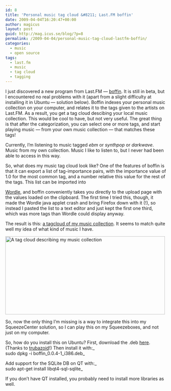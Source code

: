 ```yaml
---
id: 8
title: 'Personal music tag cloud &#8211; Last.FM boffin'
date: 2009-04-04T16:20:47+00:00
author: magicus
layout: post
guid: http://mag.icus.se/blog/?p=8
permalink: /2009-04-04/personal-music-tag-cloud-lastfm-boffin/
categories:
  - music
  - open source
tags:
  - last.fm
  - music
  - tag cloud
  - tagging
---
```

I just discovered a new program from Last.FM &#8212; [boffin](http://www.last.fm/group/Audioscrobbler+Beta/forum/30705/_/510180). It is still in beta, but I encountered no real problems with it (apart from a slight difficulty at installing it in Ubuntu &#8212; solution below). Boffin indexes your personal music collection on your computer, and relates it to the tags given to the artists on Last.FM. As a result, you get a tag cloud descibing your local music collection. This would be cool to have, but not very useful. The great thing is that after the categorization, you can select one or more tags, and start playing music &#8212; from your own music collection &#8212; that matches these tags!

Currently, I&#8217;m listening to music tagged _ebm_ or _synthpop_ or _darkwave_. Music from my own collection. Music I like to listen to, but I never had been able to access in this way.

So, what does my music tag cloud look like? <!--more-->One of the features of boffin is that it can export a list of tag-importance pairs, with the importance value of 1.0 for the most common tag, and a number relative this value for the rest of the tags. This list can be imported into 

[Wordle](http://www.wordle.net/), and boffin conveniently takes you directly to the upload page with the values loaded on the clipboard. The first time I tried this, though, it made the Wordle java applet crash and bring Firefox down with it (!), so instead I pasted the list to a text editor and just kept the first one third, which was more tags than Wordle could display anyway.

The result is this: [a tagcloud of my music collection](http://www.wordle.net/gallery/wrdl/722224/ihse%27s_last.fm_tag_cloud). It seems to match quite well my idea of what kind of music I have.

[<img class="aligncenter size-full wp-image-9" title="ihse-music-tag-cloud" src="http://mag.icus.se/blog/wp-content/uploads/2009/04/ihse-music-tag-cloud.png" alt="A tag cloud describing my music collection" width="500" height="244" srcset="http://mag.icus.se/blog/wp-content/uploads/2009/04/ihse-music-tag-cloud.png 831w, http://mag.icus.se/blog/wp-content/uploads/2009/04/ihse-music-tag-cloud-300x146.png 300w" sizes="(max-width: 500px) 100vw, 500px" />](http://mag.icus.se/blog/wp-content/uploads/2009/04/ihse-music-tag-cloud.png)

So, now the only thing I&#8217;m missing is a way to integrate this into my SqueezeCenter solution, so I can play this on my Squeezeboxes, and not just on my computer.

So, how do you install this on Ubuntu? First, download the .deb [here](http://www.mediafire.com/?mwmilyyyodz). (Thanks to [trubazoid](http://www.last.fm/group/Audioscrobbler+Beta/forum/30705/_/510180/10#f8990259)!) Then install it with:_  
sudo dpkg -i boffin\_0.0.4-1\_i386.deb_

Add support for the SQLite DB on QT with:_  
sudo apt-get install libqt4-sql-sqlite_

If you don&#8217;t have QT installed, you probably need to install more libraries as well.